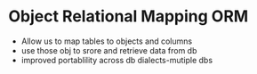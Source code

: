 # Object Relational Mapping ORM
- Allow us to map tables to objects and columns
- use those obj to srore and retrieve data from db
- improved portablility across db dialects-mutiple dbs